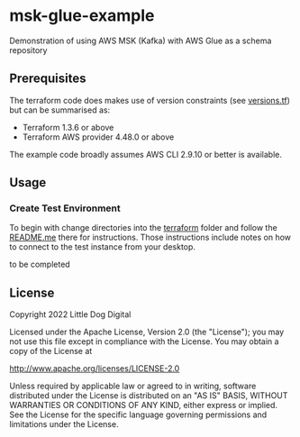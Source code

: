 # msk-glue-example
Demonstration of using AWS MSK (Kafka) with AWS Glue as a schema repository

## Prerequisites
The terraform code does makes use of version constraints (see [versions.tf](terraform/versions.tf)) but can be summarised as:

 - Terraform 1.3.6 or above
 - Terraform AWS provider 4.48.0 or above

The example code broadly assumes AWS CLI 2.9.10 or better is available.

## Usage

### Create Test Environment
To begin with change directories into the [terraform](terraform) folder and follow the [README.me](terraform/README.md) there for instructions. Those instructions include notes on how to connect to the test instance from your desktop.

to be completed

## License
Copyright 2022 Little Dog Digital

Licensed under the Apache License, Version 2.0 (the "License");
you may not use this file except in compliance with the License.
You may obtain a copy of the License at

  http://www.apache.org/licenses/LICENSE-2.0

Unless required by applicable law or agreed to in writing, software
distributed under the License is distributed on an "AS IS" BASIS,
WITHOUT WARRANTIES OR CONDITIONS OF ANY KIND, either express or implied.
See the License for the specific language governing permissions and
limitations under the License.